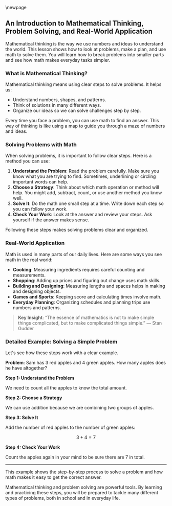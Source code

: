 \newpage
## An Introduction to Mathematical Thinking, Problem Solving, and Real-World Application

Mathematical thinking is the way we use numbers and ideas to understand the world. This lesson shows how to look at problems, make a plan, and use math to solve them. You will learn how to break problems into smaller parts and see how math makes everyday tasks simpler.

### What is Mathematical Thinking?
Mathematical thinking means using clear steps to solve problems. It helps us:

- Understand numbers, shapes, and patterns.
- Think of solutions in many different ways.
- Organize our ideas so we can solve challenges step by step.

Every time you face a problem, you can use math to find an answer. This way of thinking is like using a map to guide you through a maze of numbers and ideas.

### Solving Problems with Math
When solving problems, it is important to follow clear steps. Here is a method you can use:

1. **Understand the Problem**: Read the problem carefully. Make sure you know what you are trying to find. Sometimes, underlining or circling important words can help.
2. **Choose a Strategy**: Think about which math operation or method will help. You might add, subtract, count, or use another method you know well.
3. **Solve It**: Do the math one small step at a time. Write down each step so you can follow your work.
4. **Check Your Work**: Look at the answer and review your steps. Ask yourself if the answer makes sense.

Following these steps makes solving problems clear and organized.

### Real-World Application
Math is used in many parts of our daily lives. Here are some ways you see math in the real world:

- **Cooking**: Measuring ingredients requires careful counting and measurements.
- **Shopping**: Adding up prices and figuring out change uses math skills.
- **Building and Designing**: Measuring lengths and spaces helps in making and designing objects.
- **Games and Sports**: Keeping score and calculating times involve math.
- **Everyday Planning**: Organizing schedules and planning trips use numbers and patterns.

> **Key Insight**: “The essence of mathematics is not to make simple things complicated, but to make complicated things simple.” — Stan Gudder

### Detailed Example: Solving a Simple Problem
Let's see how these steps work with a clear example.

**Problem**: Sam has 3 red apples and 4 green apples. How many apples does he have altogether?

**Step 1: Understand the Problem**

We need to count all the apples to know the total amount.

**Step 2: Choose a Strategy**

We can use addition because we are combining two groups of apples.

**Step 3: Solve It**

Add the number of red apples to the number of green apples:

$$
3 + 4 = 7
$$

**Step 4: Check Your Work**

Count the apples again in your mind to be sure there are 7 in total.

---

This example shows the step-by-step process to solve a problem and how math makes it easy to get the correct answer.

Mathematical thinking and problem solving are powerful tools. By learning and practicing these steps, you will be prepared to tackle many different types of problems, both in school and in everyday life.